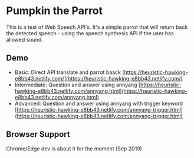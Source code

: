 # Pumpkin the Parrot

This is a test of Web Speech API's.  It's a simple parrot that will return back the detected speech - using the speech synthesis API if the user has allowed sound.

## Demo
 - Basic: Direct API translate and parrot baack [https://heuristic-hawking-e8bb43.netlify.com/](https://heuristic-hawking-e8bb43.netlify.com/)
 - Intermediate: Question and answer using annyang [https://heuristic-hawking-e8bb43.netlify.com/annyang.html](https://heuristic-hawking-e8bb43.netlify.com/annyang.html)
 - Advanced: Question and answer using annyang with trigger keyword [https://heuristic-hawking-e8bb43.netlify.com/annyang-trigger.html](https://heuristic-hawking-e8bb43.netlify.com/annyang-trigger.html)

## Browser Support
Chrome/Edge dev is about it for the moment (Sep 2019)

